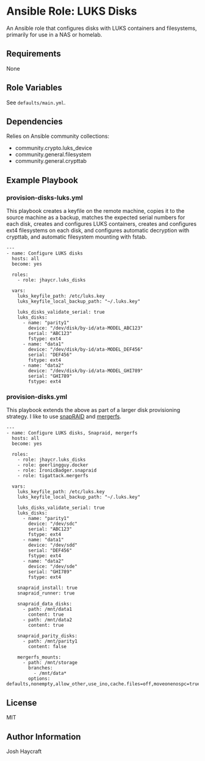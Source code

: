 Ansible Role: LUKS Disks
=========

An Ansible role that configures disks with LUKS containers and filesystems, primarily for use in a NAS or homelab.

Requirements
------------

None

Role Variables
--------------

See `defaults/main.yml`.

Dependencies
------------

Relies on Ansible community collections:
* community.crypto.luks_device
* community.general.filesystem
* community.general.crypttab

Example Playbook
----------------

### provision-disks-luks.yml

This playbook creates a keyfile on the remote machine, copies it to the source machine as a backup, matches the expected serial numbers for each disk, creates and configures LUKS containers, creates and configures ext4 filesystems on each disk, and configures automatic decryption with crypttab, and automatic filesystem mounting with fstab.

```
---
- name: Configure LUKS disks
  hosts: all
  become: yes

  roles:
    - role: jhaycr.luks_disks
  
  vars:
    luks_keyfile_path: /etc/luks.key
    luks_keyfile_local_backup_path: "~/.luks.key"

    luks_disks_validate_serial: true
    luks_disks:
      - name: "parity1"
        device: "/dev/disk/by-id/ata-MODEL_ABC123"
        serial: "ABC123"
        fstype: ext4
      - name: "data1"
        device: "/dev/disk/by-id/ata-MODEL_DEF456"
        serial: "DEF456"
        fstype: ext4
      - name: "data2"
        device: "/dev/disk/by-id/ata-MODEL_GHI789"
        serial: "GHI789"
        fstype: ext4
```

### provision-disks.yml

This playbook extends the above as part of a larger disk provisioning strategy. I like to use [snapRAID](https://github.com/amadvance/snapraid) and [mergerfs](https://github.com/trapexit/mergerfs).

```
---
- name: Configure LUKS disks, Snapraid, mergerfs
  hosts: all
  become: yes

  roles:
    - role: jhaycr.luks_disks
    - role: geerlingguy.docker
    - role: IronicBadger.snapraid
    - role: tigattack.mergerfs
  
  vars:
    luks_keyfile_path: /etc/luks.key
    luks_keyfile_local_backup_path: "~/.luks.key"

    luks_disks_validate_serial: true
    luks_disks:
      - name: "parity1"
        device: "/dev/sdc"
        serial: "ABC123"
        fstype: ext4
      - name: "data1"
        device: "/dev/sdd"
        serial: "DEF456"
        fstype: ext4
      - name: "data2"
        device: "/dev/sde"
        serial: "GHI789"
        fstype: ext4

    snapraid_install: true
    snapraid_runner: true

    snapraid_data_disks:
      - path: /mnt/data1
        content: true
      - path: /mnt/data2
        content: true

    snapraid_parity_disks:
      - path: /mnt/parity1
        content: false

    mergerfs_mounts:
      - path: /mnt/storage
        branches:
          - /mnt/data*
        options: defaults,nonempty,allow_other,use_ino,cache.files=off,moveonenospc=true,category.create=mfs,dropcacheonclose=true,minfreespace=250G,fsname=mergerfs
```

License
-------

MIT

Author Information
------------------

Josh Haycraft